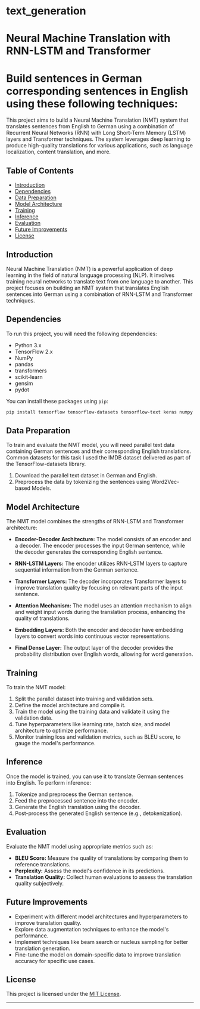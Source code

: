 # text_generation
# Neural Machine Translation with RNN-LSTM and Transformer
# Build sentences in German corresponding sentences in English using these following techniques:


This project aims to build a Neural Machine Translation (NMT) system that translates sentences from English to German using a combination of Recurrent Neural Networks (RNN) with Long Short-Term Memory (LSTM) layers and Transformer techniques. The system leverages deep learning to produce high-quality translations for various applications, such as language localization, content translation, and more.

## Table of Contents

- [Introduction](#introduction)
- [Dependencies](#dependencies)
- [Data Preparation](#data-preparation)
- [Model Architecture](#model-architecture)
- [Training](#training)
- [Inference](#inference)
- [Evaluation](#evaluation)
- [Future Improvements](#future-improvements)
- [License](#license)

## Introduction

Neural Machine Translation (NMT) is a powerful application of deep learning in the field of natural language processing (NLP). It involves training neural networks to translate text from one language to another. This project focuses on building an NMT system that translates English sentences into German using a combination of RNN-LSTM and Transformer techniques.

## Dependencies

To run this project, you will need the following dependencies:

- Python 3.x
- TensorFlow 2.x
- NumPy
- pandas
- transformers
- scikit-learn
- gensim
- pydot

You can install these packages using `pip`:

```bash
pip install tensorflow tensorflow-datasets tensorflow-text keras numpy pandas matplotlib scikit-learn pydot gensim transformers
```

## Data Preparation

To train and evaluate the NMT model, you will need parallel text data containing German sentences and their corresponding English translations. Common datasets for this task I used the IMDB dataset delivered as part of the TensorFlow-datasets library.

1. Download the parallel text dataset in German and English.
2. Preprocess the data by tokenizing the sentences using Word2Vec-based Models.

## Model Architecture

The NMT model combines the strengths of RNN-LSTM and Transformer architecture:

- **Encoder-Decoder Architecture:** The model consists of an encoder and a decoder. The encoder processes the input German sentence, while the decoder generates the corresponding English sentence.

- **RNN-LSTM Layers:** The encoder utilizes RNN-LSTM layers to capture sequential information from the German sentence.

- **Transformer Layers:** The decoder incorporates Transformer layers to improve translation quality by focusing on relevant parts of the input sentence.

- **Attention Mechanism:** The model uses an attention mechanism to align and weight input words during the translation process, enhancing the quality of translations.

- **Embedding Layers:** Both the encoder and decoder have embedding layers to convert words into continuous vector representations.

- **Final Dense Layer:** The output layer of the decoder provides the probability distribution over English words, allowing for word generation.

## Training

To train the NMT model:

1. Split the parallel dataset into training and validation sets.
2. Define the model architecture and compile it.
3. Train the model using the training data and validate it using the validation data.
4. Tune hyperparameters like learning rate, batch size, and model architecture to optimize performance.
5. Monitor training loss and validation metrics, such as BLEU score, to gauge the model's performance.

## Inference

Once the model is trained, you can use it to translate German sentences into English. To perform inference:

1. Tokenize and preprocess the German sentence.
2. Feed the preprocessed sentence into the encoder.
3. Generate the English translation using the decoder.
4. Post-process the generated English sentence (e.g., detokenization).

## Evaluation

Evaluate the NMT model using appropriate metrics such as:

- **BLEU Score:** Measure the quality of translations by comparing them to reference translations.
- **Perplexity:** Assess the model's confidence in its predictions.
- **Translation Quality:** Collect human evaluations to assess the translation quality subjectively.

## Future Improvements

- Experiment with different model architectures and hyperparameters to improve translation quality.
- Explore data augmentation techniques to enhance the model's performance.
- Implement techniques like beam search or nucleus sampling for better translation generation.
- Fine-tune the model on domain-specific data to improve translation accuracy for specific use cases.


## License

This project is licensed under the [MIT License](LICENSE).

---

